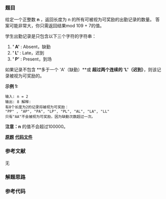 ### 题目
给定一个正整数  **n** ，返回长度为 n 的所有可被视为可奖励的出勤记录的数量。 答案可能非常大，你只需返回结果mod 109 \+ 7的值。

学生出勤记录是只包含以下三个字符的字符串：

  1. **' A'** : Absent，缺勤
  2. **' L'** : Late，迟到
  3. **' P'** : Present，到场

如果记录不包含 **多于一个 'A'（缺勤）**或 **超过两个连续的 'L'（迟到）**，则该记录被视为可奖励的。

**示例 1:**

    
    
    输入: n = 2
    输出: 8 解释:
    有8个长度为2的记录将被视为可奖励：
    "PP" , "AP", "PA", "LP", "PL", "AL", "LA", "LL"
    只有"AA"不会被视为可奖励，因为缺勤次数超过一次。

**注意：n** 的值不会超过100000。

 **[原题](https://leetcode-cn.com/problems/student-attendance-record-ii/)**    **[代码文件]()**


### 参考文献
无

### 解题思路




### 参考代码

```go


```




